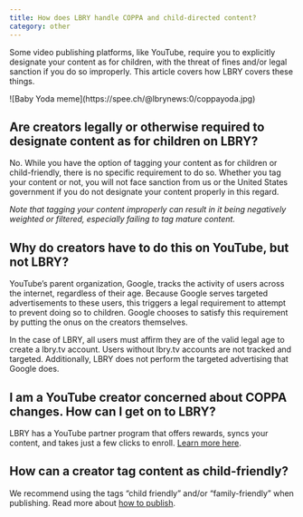 ```yaml
---
title: How does LBRY handle COPPA and child-directed content?
category: other
---
```

Some video publishing platforms, like YouTube, require you to explicitly designate your content as for children, with the threat of fines and/or legal sanction if you do so improperly. This article covers how LBRY covers these things.

<span class="img--constrained">
![Baby Yoda meme](https://spee.ch/@lbrynews:0/coppayoda.jpg)
</span>

## Are creators legally or otherwise required to designate content as for children on LBRY?

No.  While you have the option of tagging your content as for children or child-friendly, there is no specific requirement to do so. Whether you tag your content or not, you will not face sanction from us or the United States government if you do not designate your content properly in this regard.

_Note that tagging your content improperly can result in it being negatively weighted or filtered, especially failing to tag mature content._

## Why do creators have to do this on YouTube, but not LBRY?

YouTube’s parent organization, Google, tracks the activity of users across the internet, regardless of their age. Because Google serves targeted advertisements to these users, this triggers a legal requirement to attempt to prevent doing so to children. Google chooses to satisfy this requirement by putting the onus on the creators themselves.

In the case of LBRY, all users must affirm they are of the valid legal age to create a lbry.tv account. Users without lbry.tv accounts are not tracked and targeted. Additionally, LBRY does not perform the targeted advertising that Google does.

## I am a YouTube creator concerned about COPPA changes. How can I get on to LBRY?

LBRY has a YouTube partner program that offers rewards, syncs your content, and takes just a few clicks to enroll. [Learn more here](https://lbry.com/youtube).

## How can a creator tag content as child-friendly?

We recommend using the tags “child friendly” and/or “family-friendly” when publishing. Read more about [how to publish](/faq/how-to-publish).
